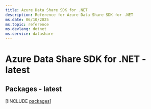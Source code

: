 ```yaml
---
title: Azure Data Share SDK for .NET
description: Reference for Azure Data Share SDK for .NET
ms.date: 06/10/2025
ms.topic: reference
ms.devlang: dotnet
ms.service: datashare
---
```

# Azure Data Share SDK for .NET - latest
## Packages - latest
[!INCLUDE [packages](data-share-index.md)]